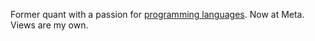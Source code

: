 Former quant with a passion for [programming languages](https://www.empirical-soft.com/). Now at Meta. Views are my own.
